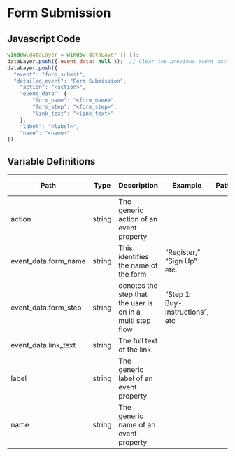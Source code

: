 # Form Submission

### 

## Javascript Code
```js
window.dataLayer = window.dataLayer || [];
dataLayer.push({ event_data: null });  // Clear the previous event_data object.
dataLayer.push({
  "event": "form_submit",
  "detailed_event": "Form Submission",
    "action": "<action>",
    "event_data": {
        "form_name": "<form_name>",
        "form_step": "<form_step>",
        "link_text": "<link_text>"
    },
    "label": "<label>",
    "name": "<name>"
});
```

## Variable Definitions

|Path|Type|Description|Example|Pattern|Min Length|Max Length|Minimum|Maximum|Multiple Of|
| --- | --- | --- | --- | --- | --- | --- | --- | --- | --- |
|action|string|The generic action of an event property||||||||
|event_data.form_name|string|This identifies the name of the form|“Register,” “Sign Up” etc.|||||||
|event_data.form_step|string|denotes the step that the user is on in a multi step flow|“Step 1: Buy-Instructions”, etc|||||||
|event_data.link_text|string|The full text of the link.||||||||
|label|string|The generic label of an event property||||||||
|name|string|The generic name of an event property||||||||




